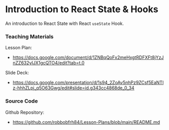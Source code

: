 # Introduction to React State & Hooks

An introduction to React State with React `useState` Hook. 

### Teaching Materials

Lesson Plan:
- https://docs.google.com/document/d/1ZNBqQoFx2meHxgtRDFXFt8jYzJnZZ632yIJX1gcQTO4/edit?tab=t.0

Slide Deck:
- https://docs.google.com/presentation/d/1s94_2ZoAv5nhPz9ZCsf5EaNTlz-hhhZLpj_q5O63Gwg/edit#slide=id.g343cc4868de_0_34

### Source Code

Github Repository:
- https://github.com/robbobfrh84/Lesson-Plans/blob/main/README.md

